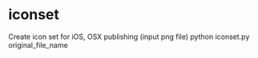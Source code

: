 iconset
=======

Create icon set for iOS, OSX publishing 
(input png file)
python iconset.py original_file_name 
